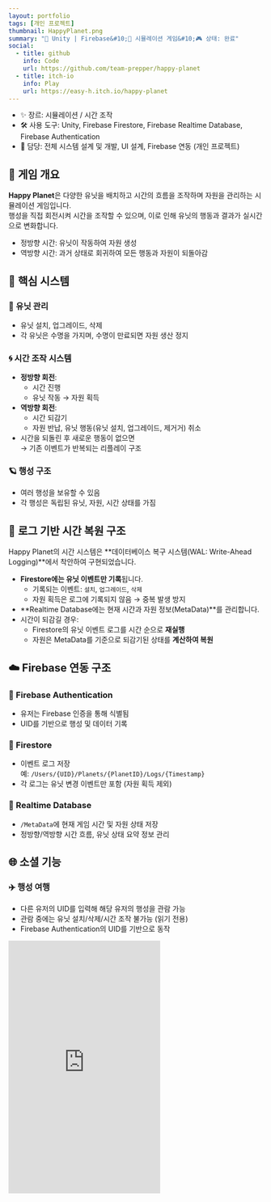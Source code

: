 ```yaml
---
layout: portfolio
tags: [개인 프로젝트]
thumbnail: HappyPlanet.png
summary: "🔧 Unity | Firebase&#10;🌟 시뮬레이션 게임&#10;🎮 상태: 완료"
social:
  - title: github
    info: Code
    url: https://github.com/team-prepper/happy-planet
  - title: itch-io
    info: Play
    url: https://easy-h.itch.io/happy-planet
---
```

<div markdown="1" class="right text-left">

- ✨ 장르: 시뮬레이션 / 시간 조작
- 🛠 사용 도구: Unity, Firebase Firestore, Firebase Realtime Database, Firebase Authentication
- 👤 담당: 전체 시스템 설계 및 개발, UI 설계, Firebase 연동 (개인 프로젝트)

## 🧠 게임 개요  

**Happy Planet**은 다양한 유닛을 배치하고 시간의 흐름을 조작하며 자원을 관리하는 시뮬레이션 게임입니다.  
행성을 직접 회전시켜 시간을 조작할 수 있으며, 이로 인해 유닛의 행동과 결과가 실시간으로 변화합니다.  

- 정방향 시간: 유닛이 작동하여 자원 생성  
- 역방향 시간: 과거 상태로 회귀하여 모든 행동과 자원이 되돌아감

## 🧩 핵심 시스템

### 🔧 유닛 관리

- 유닛 설치, 업그레이드, 삭제
- 각 유닛은 수명을 가지며, 수명이 만료되면 자원 생산 정지

### 🌀 시간 조작 시스템

- **정방향 회전**:
  - 시간 진행
  - 유닛 작동 → 자원 획득
- **역방향 회전**:
  - 시간 되감기
  - 자원 반납, 유닛 행동(유닛 설치, 업그레이드, 제거거) 취소
- 시간을 되돌린 후 새로운 행동이 없으면  
  → 기존 이벤트가 반복되는 리플레이 구조

### 🪐 행성 구조

- 여러 행성을 보유할 수 있음
- 각 행성은 독립된 유닛, 자원, 시간 상태를 가짐

## 🔁 로그 기반 시간 복원 구조

Happy Planet의 시간 시스템은 **데이터베이스 복구 시스템(WAL: Write-Ahead Logging)**에서 착안하여 구현되었습니다.

- **Firestore에는 유닛 이벤트만 기록**됩니다.
  - 기록되는 이벤트: `설치`, `업그레이드`, `삭제`
  - 자원 획득은 로그에 기록되지 않음 → 중복 발생 방지
- **Realtime Database에는 현재 시간과 자원 정보(MetaData)**를 관리합니다.
- 시간이 되감길 경우:
  - Firestore의 유닛 이벤트 로그를 시간 순으로 **재실행**
  - 자원은 MetaData를 기준으로 되감기된 상태를 **계산하여 복원**

## ☁️ Firebase 연동 구조

### 🔐 Firebase Authentication

- 유저는 Firebase 인증을 통해 식별됨
- UID를 기반으로 행성 및 데이터 기록

### 📁 Firestore

- 이벤트 로그 저장  
  예: `/Users/{UID}/Planets/{PlanetID}/Logs/{Timestamp}`
- 각 로그는 유닛 변경 이벤트만 포함 (자원 획득 제외)

### 📡 Realtime Database

- `/MetaData`에 현재 게임 시간 및 자원 상태 저장
- 정방향/역방향 시간 흐름, 유닛 상태 요약 정보 관리

## 🌐 소셜 기능

### ✈️ 행성 여행

- 다른 유저의 UID를 입력해 해당 유저의 행성을 관람 가능
- 관람 중에는 유닛 설치/삭제/시간 조작 불가능 (읽기 전용)
- Firebase Authentication의 UID를 기반으로 동작

</div>

<div markdown="1" class="left">
<iframe frameborder="0" src="https://itch.io/embed-upload/12321361?color=333333" allowfullscreen="" width="300" height="500"><a href="https://easy-h.itch.io/happy-planet">Play Happy Planet on itch.io</a></iframe>
</div>